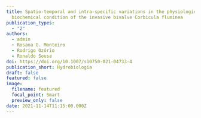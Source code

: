 ```yaml
---
title: Spatio-temporal and intra-specific variations in the physiological and
  biochemical condition of the invasive bivalve Corbicula fluminea
publication_types:
  - "2"
authors:
  - admin
  - Rosana G. Monteiro
  - Rodrigo Ozório
  - Ronaldo Sousa
doi: https://doi.org/10.1007/s10750-021-04733-4
publication_short: Hydrobiologia
draft: false
featured: false
image:
  filename: featured
  focal_point: Smart
  preview_only: false
date: 2021-11-14T11:15:00.000Z
---
```

